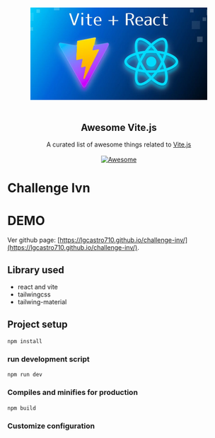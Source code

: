 
<!--lint disable awesome-heading awesome-github awesome-toc double-link -->

<p align="center">
  <br>
  <img width="400" src="./src/assets/vite-react.jpg" alt="logo vite React">
  <br>
  <br>
</p>

<h2 align='center'>Awesome Vite.js</h2>

<p align='center'>
A curated list of awesome things related to <a href='https://github.com/vitejs/vite'>Vite.js</a>
<br><br>

<a href='https://github.com/sindresorhus/awesome'>
<img src='https://cdn.rawgit.com/sindresorhus/awesome/d7305f38d29fed78fa85652e3a63e154dd8e8829/media/badge.svg' alt='Awesome'>
</a>
</p>

<!--lint ignore-->
# Challenge Ivn


# DEMO
Ver github page: [https://lgcastro710.github.io/challenge-inv/](https://lgcastro710.github.io/challenge-inv/).

## Library used

- react and vite 
- tailwingcss
- tailwing-material


## Project setup
```
npm install
```

### run development script
```
npm run dev
```

### Compiles and minifies for production
```
npm build
```



### Customize configuration
